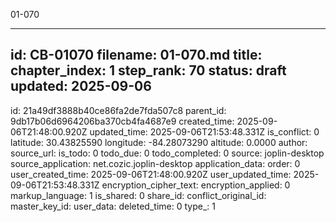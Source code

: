 01-070

---
id: CB-01070
filename: 01-070.md
title: 
chapter_index: 1
step_rank: 70
status: draft
updated: 2025-09-06
---


id: 21a49df3888b40ce86fa2de7fda507c8
parent_id: 9db17b06d6964206ba370cb4fa4687e9
created_time: 2025-09-06T21:48:00.920Z
updated_time: 2025-09-06T21:53:48.331Z
is_conflict: 0
latitude: 30.43825590
longitude: -84.28073290
altitude: 0.0000
author: 
source_url: 
is_todo: 0
todo_due: 0
todo_completed: 0
source: joplin-desktop
source_application: net.cozic.joplin-desktop
application_data: 
order: 0
user_created_time: 2025-09-06T21:48:00.920Z
user_updated_time: 2025-09-06T21:53:48.331Z
encryption_cipher_text: 
encryption_applied: 0
markup_language: 1
is_shared: 0
share_id: 
conflict_original_id: 
master_key_id: 
user_data: 
deleted_time: 0
type_: 1